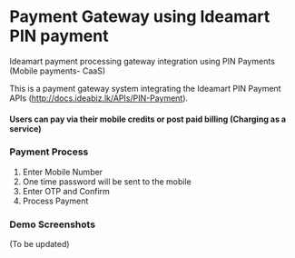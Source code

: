 # Payment Gateway using Ideamart PIN payment
Ideamart payment processing gateway integration using PIN Payments (Mobile payments- CaaS)

This is a payment gateway system integrating the Ideamart PIN Payment APIs (http://docs.ideabiz.lk/APIs/PIN-Payment).

#### Users can pay via their mobile credits or post paid billing (Charging as a service)

### Payment Process

1. Enter Mobile Number
2. One time password will be sent to the mobile
3. Enter OTP and Confirm
4. Process Payment

### Demo Screenshots



(To be updated)
